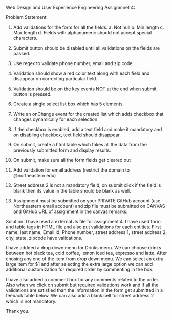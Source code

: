 Web Design and User Experience Engineering Assignmnet 4:

Problem Statement:

1.	Add validations for the form for all the fields.
a.	Not null
b.	Min length
c.	Max length
d.	Fields with alphanumeric should not accept special characters.

2.	Submit button should be disabled until all validations on the fields are passed.

3.	Use regex to validate phone number, email and zip code.

4.	Validation should show a red color text along with each field and disappear on correcting particular field.

5.	Validation should be on the key events NOT at the end when submit button is pressed.

6.	Create a single select list box which has 5 elements.

7.	Write an onChange event for the created list which adds checkbox that changes dynamically for each selection.

8.	If the checkbox is enabled, add a text field and make it mandatory and on disabling checkbox, text field should disappear.

9.	On submit, create a html table which takes all the data from the previously submitted form and display results.

10.	On submit, make sure all the form fields get cleared out

11.	Add validation for email address (restrict the domain to @northeastern.edu)

12.	Street address 2 is not a mandatory field, on submit click if the field is blank then its value in the table should be blank as well.

13.	Assignment must be submitted on your PRIVATE GitHub account (use Northeastern email account) and zip file must be submitted on CANVAS and GitHub URL of assignment in the canvas remarks.


Solution:
I have used a external Js file for assignment 4. I have used form and table tags in HTML file and also put validations for each entities. First name, last name, Email id, Phone number, street address 1, street address 2, city, state, zipcode have validations.

I have addded a drop down menu for Drinks menu. We can choose drinks between hot black tea, cold coffee, lemon iced tea, expresso and latte. After chosing any one of the item from drop down menu. We can select an extra large item for $1 and after selecting the extra large option we can add additional customization for required order by commenting in the box.

I have also added a comment box for any comments related to the order. Also when we click on submit but required validations work and if all the validations are satisfied than the information in the form get submitted in a feeback table below. We can also add a blank cell for street address 2 which is not mandatory.

Thank you.
